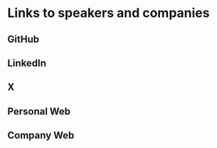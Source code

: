 # Links to speakers and companies


## GitHub


## LinkedIn


## X


## Personal Web


## Company Web


